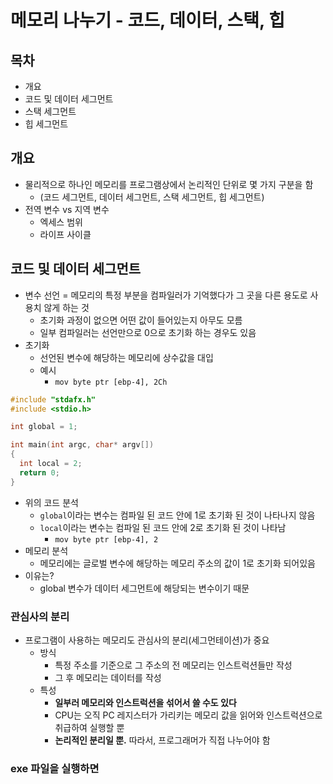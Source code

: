 # 메모리 나누기 - 코드, 데이터, 스택, 힙

## 목차

- 개요
- 코드 및 데이터 세그먼트
- 스택 세그먼트
- 힙 세그먼트

## 개요

- 물리적으로 하나인 메모리를 프로그램상에서 논리적인 단위로 몇 가지 구분을 함
  - (코드 세그먼트, 데이터 세그먼트, 스택 세그먼트, 힙 세그먼트)
- 전역 변수 vs 지역 변수
  - 엑세스 범위
  - 라이프 사이클

## 코드 및 데이터 세그먼트

- 변수 선언 = 메모리의 특정 부분을 컴파일러가 기억했다가 그 곳을 다른 용도로 사용치 않게 하는 것
  - 초기화 과정이 없으면 어떤 값이 들어있는지 아무도 모름
  - 일부 컴파일러는 선언만으로 0으로 초기화 하는 경우도 있음
- 초기화
  - 선언된 변수에 해당하는 메모리에 상수값을 대입
  - 예시
    - `mov byte ptr [ebp-4], 2Ch`

```c
#include "stdafx.h"
#include <stdio.h>

int global = 1;

int main(int argc, char* argv[])
{
  int local = 2;
  return 0;
}
```

- 위의 코드 분석
  - `global`이라는 변수는 컴파일 된 코드 안에 1로 초기화 된 것이 나타나지 않음
  - `local`이라는 변수는 컴파일 된 코드 안에 2로 초기화 된 것이 나타남
    - `mov byte ptr [ebp-4], 2`
- 메모리 분석
  - 메모리에는 글로벌 변수에 해당하는 메모리 주소의 값이 1로 초기화 되어있음
- 이유는?
  - global 변수가 데이터 세그먼트에 해당되는 변수이기 때문

### 관심사의 분리

- 프로그램이 사용하는 메모리도 관심사의 분리(세그먼테이션)가 중요
  - 방식
    - 특정 주소를 기준으로 그 주소의 전 메모리는 인스트럭션들만 작성
    - 그 후 메모리는 데이터를 작성
  - 특성
    - **일부러 메모리와 인스트럭션을 섞어서 쓸 수도 있다**
    - CPU는 오직 PC 레지스터가 가리키는 메모리 값을 읽어와 인스트럭션으로 취급하여 실행할 뿐
    - **논리적인 분리일 뿐.** 따라서, 프로그래머가 직접 나누어야 함

### exe 파일을 실행하면
